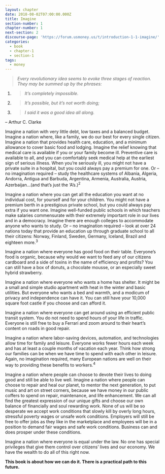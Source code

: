 ```yaml
---
layout: chapter
date: 2018-08-02T07:00:00.000Z
title: Imagine
section-number: 1
chapter-number: 1
next-section: 2
discourse-page: 'https://forum.usmoney.us/t/introduction-1-1-imagine/'
categories:
  - book
  - chapter-1
  - section-1
tags:
  - money
---
```

> _Every revolutionary idea seems to evoke three stages of reaction. They may
> be summed up by the phrases:_

1. > _It’s completely impossible._
2. > _It’s possible, but it’s not worth doing;_
3. > _I said it was a good idea all along._

– Arthur C. Clarke

Imagine a nation with very little debt, low taxes and a balanced
budget. Imagine a nation where, like a family, we do our best for
every single citizen. Imagine a nation that provides health care,
education, and a minimum allowance to cover basic food and
lodging. Imagine the relief knowing that medical care is available
if you or your family become ill. Preventive care is available to
all, and you can comfortably seek medical help at the earliest sign
of serious illness. When you’re seriously ill, you might not have a
private suite in a hospital, but you could always pay a premium for
one. Or – no imagination required – study the healthcare systems of
Albania, Algeria, Andorra, Antigua and Barbuda, Argentina, Armenia,
Australia, Austria, Azerbaijan...(and that’s just the ‘A’s.)<sup>2</sup>

Imagine a nation where you can get all the education you want at
no individual cost, for yourself and for your children. You might not
have a premium berth in a prestigious private school, but you could
always pay extra if you want one. Imagine well-funded public schools
in which teachers make salaries commensurate with their extremely
important role in our lives and in a democracy. Imagine there are
enough colleges to accommodate anyone who wants to study. Or –
no imagination required – look at over 24 nations today that provide
an education up through graduate school to all their citizens: Norway,
Finland, Sweden, Germany, Iceland, Brazil and eighteen more.<sup>3</sup>

Imagine a nation where everyone has good food on their table.
Everyone’s food is organic, because why would we want to feed any of
our citizens cardboard and a side of toxins in the name of efficiency
and profits? You can still have a box of donuts, a chocolate mousse, or
an especially sweet hybrid strawberry.

Imagine a nation where everyone who wants a home has shelter. It
might be a small and simple studio apartment with heat in the winter
and basic utilities. But everyone who wants a bed and warmth, and a
modicum of privacy and independence can have it. You can still have
your 10,000 square foot castle if you choose and can afford it.

Imagine a nation where everyone can get around using an efficient
public transit system. You do not need to spend hours of your life in
traffic. Everyone is still free to buy a Ferrari and zoom around to their
heart’s content on roads in good repair.

Imagine a nation where labor-saving devices, automation, and
technologies allow time for family and leisure. Everyone works fewer
hours each week and has at least a couple months of vacation each
year. Think how strong our families can be when we have time to
spend with each other in leisure. Again, no imagination required,
many European nations are well on their way to providing these
benefits to workers.<sup>4</sup>

Imagine a nation where people can choose to devote their lives to
doing good and still be able to live well. Imagine a nation where
people can choose to repair and heal our planet, to mentor the next
generation, to put music and art on street corners, because we have
money in our public coffers to spend on repair, maintenance, and life
enhancement. We can all find the greatest expression of our unique
gifts and choose our own balance of financially and soul rewarding
work. None of us will be so desperate we accept work conditions that
slowly kill by overly long hours, stressful poverty wages or unsafe
work conditions. Employers will still be free to offer jobs as they like
in the marketplace and employees will be in a position to demand fair
wages and safe work conditions. Business can and does prosper under
these conditions.

Imagine a nation where everyone is equal under the law. No one has
special privileges that give them control over citizens’ lives and our
economy. We have the wealth to do all of this right now.

**This book is about how we can do it. There is a practical path to
this future.**
